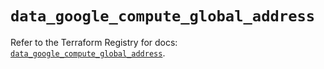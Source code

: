 # `data_google_compute_global_address`

Refer to the Terraform Registry for docs: [`data_google_compute_global_address`](https://registry.terraform.io/providers/hashicorp/google-beta/5.41.0/docs/data-sources/google_compute_global_address).
